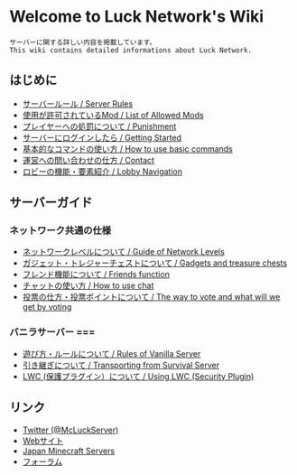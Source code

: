 # Welcome to Luck Network's Wiki
	サーバーに関する詳しい内容を掲載しています。
	This wiki contains detailed informations about Luck Network.

## はじめに
  * [サーバールール / Server Rules](rules.md)
  * [使用が許可されているMod / List of Allowed Mods](mods.md)
  * [プレイヤーへの処罰について / Punishment](punish.md)
  * [サーバーにログインしたら / Getting Started](getting.md)
  * [基本的なコマンドの使い方 / How to use basic commands](basic_cmds.md)
  * [運営への問い合わせの仕方 / Contact](contact.md)
  * [ロビーの機能・要素紹介 / Lobby Navigation](lobby.md)

## サーバーガイド
### ネットワーク共通の仕様
  * [ネットワークレベルについて / Guide of Network Levels](nlv.md)
  * [ガジェット・トレジャーチェストについて / Gadgets and treasure chests](gadgets.md)
  * [フレンド機能について / Friends function](friends.md)
  * [チャットの使い方 / How to use chat](chat.md)
  * [投票の仕方・投票ポイントについて / The way to vote and what will we get by voting](vote.md)

### バニラサーバー ===
  * [遊び方・ルールについて / Rules of Vanilla Server](vanilla_rules.md)
  * [引き継ぎについて / Transporting from Survival Server](vanilla_trans.md)
  * [LWC (保護プラグイン）について / Using LWC (Security Plugin)](lwc.md)

## リンク
  * [Twitter (@McLuckServer)](https://twitter.com/McLuckServer)
  * [Webサイト](https://lucknetwork.jp)
  * [Japan Minecraft Servers](https://minecraft.jp/servers/lucknetwork.jp)
  * [フォーラム](https://forum.lucknetwork.jp/)
